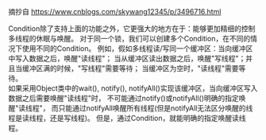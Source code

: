 
摘抄自 https://www.cnblogs.com/skywang12345/p/3496716.html

Condition除了支持上面的功能之外，它更强大的地方在于：能够更加精细的控制多线程的休眠与唤醒。
对于同一个锁，我们可以创建多个Condition，在不同的情况下使用不同的Condition。
例如，假如多线程读/写同一个缓冲区：当向缓冲区中写入数据之后，唤醒"读线程"；
当从缓冲区读出数据之后，唤醒"写线程"；并且当缓冲区满的时候，"写线程"需要等待；
当缓冲区为空时，"读线程"需要等待。        
 如果采用Object类中的wait(), notify(), notifyAll()实现该缓冲区，当向缓冲区写入数据之后需要唤醒"读线程"时，
 不可能通过notify()或notifyAll()明确的指定唤醒"读线程"，
 而只能通过notifyAll唤醒所有线程(但是notifyAll无法区分唤醒的线程是读线程，还是写线程)。 
  但是，通过Condition，就能明确的指定唤醒读线程。

